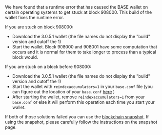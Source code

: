We have found that a runtime error that has caused the BASE wallet on certain operating systems to get stuck at block 908000. This build of the wallet fixes the runtime error.

If you are stuck on block 908000:
- Download the 3.0.5.1 wallet (the file names do not display the "build" version and cutoff the 1)
- Start the wallet. Block 908000 and 908001 have some computation that occurs and it is normal for them to take longer to process than a typical block would.

If you are stuck on a block before 908000:
- Download the 3.0.5.1 wallet (the file names do not display the "build" version and cutoff the 1)
- Start the wallet with `reindexaccumulators=1` in your `base.conf` file (you can figure out the location of your `base.conf` [here](https://base.freshdesk.com/support/solutions/articles/30000004664-where-are-my-wallet-dat-blockchain-and-configuration-conf-files-located-) )
- After starting the wallet, remove `reindexaccumulators=1` from your `base.conf` or else it will perform this operation each time you start your wallet.

If both of those solutions failed you can use the [blockchain snapshot](http://178.254.23.111/~pub/BASE/Daily-Snapshots-Html/BASE-Daily-Snapshots.html). If using the snapshot, please carefully follow the instructions on the snapshot page.
